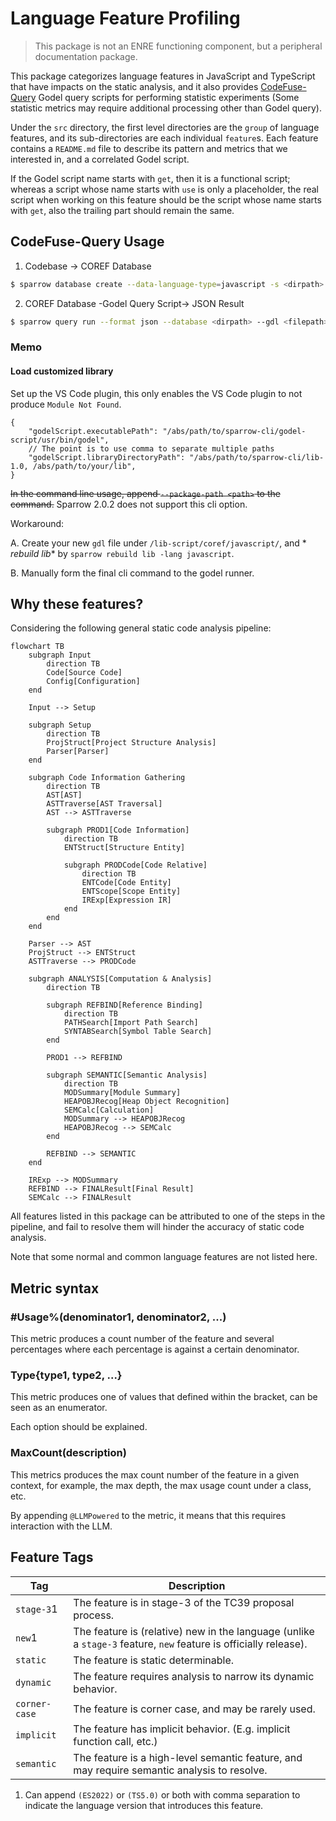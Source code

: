 # Language Feature Profiling

> This package is not an ENRE functioning component, but a peripheral documentation
> package.

This package categorizes language features in JavaScript and TypeScript that have impacts
on the static analysis, and it also
provides [CodeFuse-Query](https://github.com/codefuse-ai/CodeFuse-Query) Godel query
scripts for performing statistic experiments (Some statistic metrics may require
additional processing other than Godel query).

Under the `src` directory, the first level directories are the `group` of language
features, and its sub-directories are each individual `feature`s. Each feature contains
a `README.md` file to describe its pattern and metrics that we interested in, and a
correlated Godel script.

If the Godel script name starts with `get`, then it is a functional script; whereas a
script whose name starts with `use` is only a placeholder, the real script when
working on this feature should be the script whose name starts with `get`, also the
trailing part should remain the same.

## CodeFuse-Query Usage

1. Codebase -> COREF Database

```bash
$ sparrow database create --data-language-type=javascript -s <dirpath> -o <savedirname>
```

2. COREF Database -Godel Query Script-> JSON Result

```bash
$ sparrow query run --format json --database <dirpath> --gdl <filepath> --output <dirpath>
```

### Memo

#### Load customized library

Set up the VS Code plugin, this only enables the VS Code plugin to not
produce `Module Not Found`.

```json5
{
    "godelScript.executablePath": "/abs/path/to/sparrow-cli/godel-script/usr/bin/godel",
    // The point is to use comma to separate multiple paths
    "godelScript.libraryDirectoryPath": "/abs/path/to/sparrow-cli/lib-1.0, /abs/path/to/your/lib",
}
```

~~In the command line usage, append `--package-path <path>` to the command.~~ Sparrow
2.0.2 does not support this cli option.

Workaround:

A. Create your new `gdl` file under `/lib-script/coref/javascript/`, and *
*rebuild lib** by `sparrow rebuild lib -lang javascript`.

B. Manually form the final cli command to the godel runner.

## Why these features?

Considering the following general static code analysis pipeline:

```mermaid
flowchart TB
    subgraph Input
        direction TB
        Code[Source Code]
        Config[Configuration]
    end

    Input --> Setup

    subgraph Setup
        direction TB
        ProjStruct[Project Structure Analysis]
        Parser[Parser]
    end

    subgraph Code Information Gathering
        direction TB
        AST[AST]
        ASTTraverse[AST Traversal]
        AST --> ASTTraverse

        subgraph PROD1[Code Information]
            direction TB
            ENTStruct[Structure Entity]

            subgraph PRODCode[Code Relative]
                direction TB
                ENTCode[Code Entity]
                ENTScope[Scope Entity]
                IRExp[Expression IR]
            end
        end
    end

    Parser --> AST
    ProjStruct --> ENTStruct
    ASTTraverse --> PRODCode

    subgraph ANALYSIS[Computation & Analysis]
        direction TB

        subgraph REFBIND[Reference Binding]
            direction TB
            PATHSearch[Import Path Search]
            SYNTABSearch[Symbol Table Search]
        end

        PROD1 --> REFBIND

        subgraph SEMANTIC[Semantic Analysis]
            direction TB
            MODSummary[Module Summary]
            HEAPOBJRecog[Heap Object Recognition]
            SEMCalc[Calculation]
            MODSummary --> HEAPOBJRecog
            HEAPOBJRecog --> SEMCalc
        end

        REFBIND --> SEMANTIC
    end

    IRExp --> MODSummary
    REFBIND --> FINALResult[Final Result]
    SEMCalc --> FINALResult
```

All features listed in this package can be attributed to one of the steps in the pipeline,
and fail to resolve them will hinder the accuracy of static code analysis.

Note that some normal and common language features are not listed here.

## Metric syntax

### #Usage%(denominator1, denominator2, ...)

This metric produces a count number of the feature and several percentages where each
percentage is against a certain denominator.

### Type{type1, type2, ...}

This metric produces one of values that defined within the bracket, can be seen as an
enumerator.

Each option should be explained.

### MaxCount(description)

This metrics produces the max count number of the feature in a given context, for example,
the max depth, the max usage count under a class, etc.

By appending `@LLMPowered` to the metric, it means that this requires
interaction with the LLM.

## Feature Tags

| Tag           | Description                                                                                                      |
|---------------|------------------------------------------------------------------------------------------------------------------|
| `stage-3`1    | The feature is in stage-3 of the TC39 proposal process.                                                          |
| `new`1        | The feature is (relative) new in the language (unlike a `stage-3` feature, `new` feature is officially release). |
| `static`      | The feature is static determinable.                                                                              |
| `dynamic`     | The feature requires analysis to narrow its dynamic behavior.                                                    |
| `corner-case` | The feature is corner case, and may be rarely used.                                                              |
| `implicit`    | The feature has implicit behavior. (E.g. implicit function call, etc.)                                           |
| `semantic`    | The feature is a high-level semantic feature, and may require semantic analysis to resolve.                      |

1. Can append `(ES2022)` or `(TS5.0)` or both with comma separation to indicate the
   language version that introduces
   this feature.
